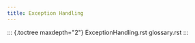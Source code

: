 ```yaml
---
title: Exception Handling
---
```


::: {.toctree maxdepth="2"}
ExceptionHandling.rst glossary.rst
:::

